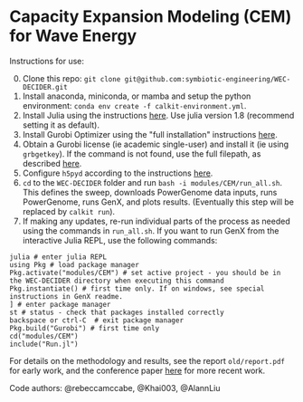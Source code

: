 # Capacity Expansion Modeling (CEM) for Wave Energy

Instructions for use:

0. Clone this repo: `git clone git@github.com:symbiotic-engineering/WEC-DECIDER.git`
1. Install anaconda, miniconda, or mamba and setup the python environment: `conda env create -f calkit-environment.yml`.
2. Install Julia using the instructions [here](https://julialang.org/downloads/). Use julia version 1.8 (recommend setting it as default).
3. Install Gurobi Optimizer using the "full installation" instructions [here](https://support.gurobi.com/hc/en-us/articles/4534161999889-How-do-I-install-Gurobi-Optimizer).
4. Obtain a Gurobi license (ie academic single-user) and install it (ie using `grbgetkey`). If the command is not found, use the full filepath, as described [here](https://support.gurobi.com/hc/en-us/articles/360040113232-How-do-I-resolve-the-error-grbgetkey-command-not-found-or-grbgetkey-is-not-recognized).
5. Configure `h5pyd` according to the instructions [here](https://mhkit-software.github.io/MHKiT/WPTO_hindcast_example.html).
6. `cd` to the `WEC-DECIDER` folder and run `bash -i modules/CEM/run_all.sh`. This defines the sweep, downloads PowerGenome data inputs, runs PowerGenome, runs GenX, and plots results. (Eventually this step will be replaced by `calkit run`).
7. If making any updates, re-run individual parts of the process as needed using the commands in `run_all.sh`. If you want to run GenX from the interactive Julia REPL, use the following commands: 
```
julia # enter julia REPL
using Pkg # load package manager
Pkg.activate("modules/CEM") # set active project - you should be in the WEC-DECIDER directory when executing this command
Pkg.instantiate() # first time only. If on windows, see special instructions in GenX readme.
] # enter package manager
st # status - check that packages installed correctly
backspace or ctrl-C  # exit package manager
Pkg.build("Gurobi") # first time only
cd("modules/CEM")
include("Run.jl")
```

For details on the methodology and results, see the report `old/report.pdf` for early work, and the conference paper [here](https://github.com/symbiotic-engineering/MDOcean/tree/decider-pub/pubs/UMERC-2025-grid-value) for more recent work.

Code authors: @rebeccamccabe, @Khai003, @AlannLiu
